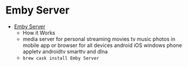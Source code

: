 # Emby Server
- [Emby Server](https://emby.media/)
  -  How it Works
  - media server for personal streaming movies tv music photos in mobile app or browser for all devices android iOS windows phone appletv androidtv smarttv and dlna
  - `brew cask install Emby Server`
